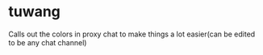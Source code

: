 # tuwang
Calls out the colors in proxy chat to make things a lot easier(can be edited to be any chat channel)
